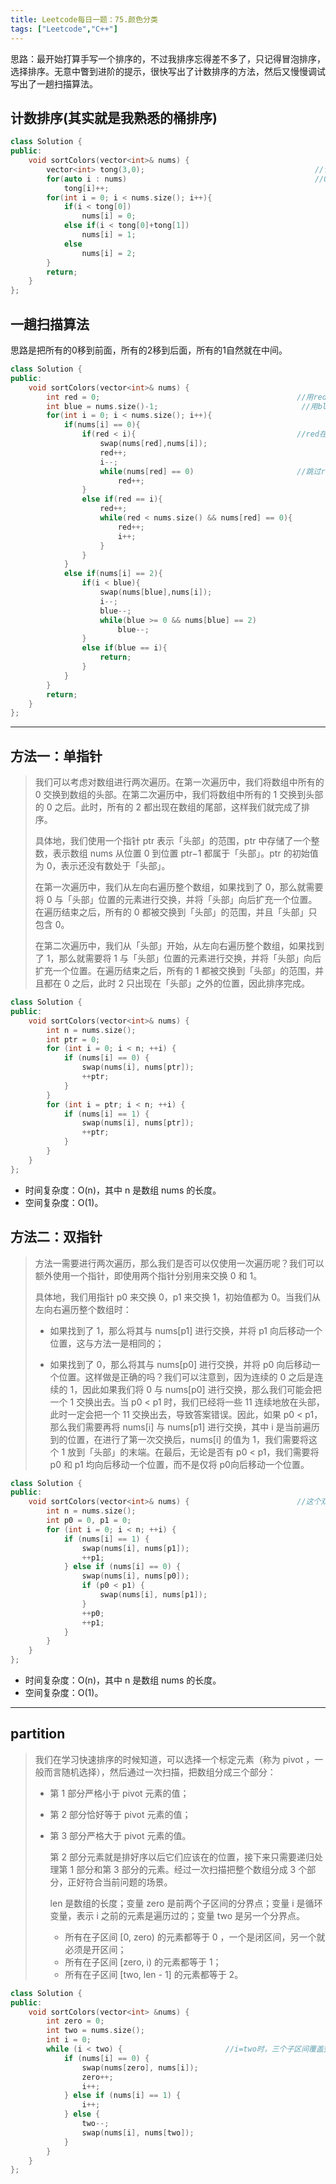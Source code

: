 ```yaml
---
title: Leetcode每日一题：75.颜色分类
tags: ["Leetcode","C++"]
---
```


思路：最开始打算手写一个排序的，不过我排序忘得差不多了，只记得冒泡排序，选择排序。无意中瞥到进阶的提示，很快写出了计数排序的方法，然后又慢慢调试写出了一趟扫描算法。

## 计数排序(其实就是我熟悉的桶排序)

~~~c++
class Solution {
public:
    void sortColors(vector<int>& nums) {
        vector<int> tong(3,0);										//记录0,1,2的出现次数
        for(auto i : nums)											//O(2n)
            tong[i]++;
        for(int i = 0; i < nums.size(); i++){
            if(i < tong[0])
                nums[i] = 0;
            else if(i < tong[0]+tong[1])
                nums[i] = 1;
            else
                nums[i] = 2;
        }
        return;
    }
};
~~~

## 一趟扫描算法

思路是把所有的0移到前面，所有的2移到后面，所有的1自然就在中间。

~~~C++
class Solution {
public:
    void sortColors(vector<int>& nums) {
        int red = 0;											//用red记录0应该放的位置
        int blue = nums.size()-1;								 //用blue记录2应该放的位置
        for(int i = 0; i < nums.size(); i++){
            if(nums[i] == 0){
                if(red < i){									//red在i前面才交换
                    swap(nums[red],nums[i]);
                    red++;
                    i--;
                    while(nums[red] == 0)						//跳过red后已为0的下标
                        red++;
                }
                else if(red == i){
                    red++;
                    while(red < nums.size() && nums[red] == 0){
                        red++;
                        i++;
                    }
                }
            }
            else if(nums[i] == 2){
                if(i < blue){
                    swap(nums[blue],nums[i]);
                    i--;
                    blue--;
                    while(blue >= 0 && nums[blue] == 2)
                        blue--;
                }
                else if(blue == i){
                    return;
                }
            }
        }
        return;
    }
};
~~~

***

## 方法一：单指针

> 我们可以考虑对数组进行两次遍历。在第一次遍历中，我们将数组中所有的 0 交换到数组的头部。在第二次遍历中，我们将数组中所有的 1 交换到头部的 0 之后。此时，所有的 2 都出现在数组的尾部，这样我们就完成了排序。
>
> 具体地，我们使用一个指针 ptr 表示「头部」的范围，ptr 中存储了一个整数，表示数组 nums 从位置 0 到位置 ptr−1 都属于「头部」。ptr 的初始值为 0，表示还没有数处于「头部」。
>
> 在第一次遍历中，我们从左向右遍历整个数组，如果找到了 0，那么就需要将 0 与「头部」位置的元素进行交换，并将「头部」向后扩充一个位置。在遍历结束之后，所有的 0 都被交换到「头部」的范围，并且「头部」只包含 0。
>
> 在第二次遍历中，我们从「头部」开始，从左向右遍历整个数组，如果找到了 1，那么就需要将 1 与「头部」位置的元素进行交换，并将「头部」向后扩充一个位置。在遍历结束之后，所有的 1 都被交换到「头部」的范围，并且都在 0 之后，此时 2 只出现在「头部」之外的位置，因此排序完成。
>

~~~C++
class Solution {
public:
    void sortColors(vector<int>& nums) {
        int n = nums.size();
        int ptr = 0;
        for (int i = 0; i < n; ++i) {
            if (nums[i] == 0) {
                swap(nums[i], nums[ptr]);
                ++ptr;
            }
        }
        for (int i = ptr; i < n; ++i) {
            if (nums[i] == 1) {
                swap(nums[i], nums[ptr]);
                ++ptr;
            }
        }
    }
};
~~~

- 时间复杂度：O(n)，其中 n 是数组 nums 的长度。
- 空间复杂度：O(1)。

## 方法二：双指针

> 方法一需要进行两次遍历，那么我们是否可以仅使用一次遍历呢？我们可以额外使用一个指针，即使用两个指针分别用来交换 0 和 1。
>
> 具体地，我们用指针 p0 来交换 0，p1 来交换 1，初始值都为 0。当我们从左向右遍历整个数组时：
>
> * 如果找到了 1，那么将其与 nums[p1] 进行交换，并将 p1 向后移动一个位置，这与方法一是相同的；
>
> * 如果找到了 0，那么将其与 nums[p0] 进行交换，并将 p0 向后移动一个位置。这样做是正确的吗？我们可以注意到，因为连续的 0 之后是连续的 1，因此如果我们将 0 与 nums[p0] 进行交换，那么我们可能会把一个 1 交换出去。当 p0 < p1 时，我们已经将一些 11 连续地放在头部，此时一定会把一个 11 交换出去，导致答案错误。因此，如果 p0 < p1，那么我们需要再将 nums[i] 与 nums[p1] 进行交换，其中 i 是当前遍历到的位置，在进行了第一次交换后，nums[i] 的值为 1，我们需要将这个 1 放到「头部」的末端。在最后，无论是否有 p0 < p1，我们需要将 p0 和 p1 均向后移动一个位置，而不是仅将 p0向后移动一个位置。

~~~C++
class Solution {
public:
    void sortColors(vector<int>& nums) {						//这个双指针和我自己写的一趟扫描结果差不多
        int n = nums.size();
        int p0 = 0, p1 = 0;
        for (int i = 0; i < n; ++i) {
            if (nums[i] == 1) {
                swap(nums[i], nums[p1]);
                ++p1;
            } else if (nums[i] == 0) {
                swap(nums[i], nums[p0]);
                if (p0 < p1) {
                    swap(nums[i], nums[p1]);
                }
                ++p0;
                ++p1;
            }
        }
    }
};
~~~

- 时间复杂度：O(n)，其中 n 是数组 nums 的长度。
- 空间复杂度：O(1)。

***

## partition

> 我们在学习快速排序的时候知道，可以选择一个标定元素（称为 pivot ，一般而言随机选择），然后通过一次扫描，把数组分成三个部分：
>
> * 第 1 部分严格小于 pivot 元素的值；
>
> * 第 2 部分恰好等于 pivot 元素的值；
>
> * 第 3 部分严格大于 pivot 元素的值。
>
>   第 2 部分元素就是排好序以后它们应该在的位置，接下来只需要递归处理第 1 部分和第 3 部分的元素。经过一次扫描把整个数组分成 3 个部分，正好符合当前问题的场景。
>
>   len 是数组的长度；变量 zero 是前两个子区间的分界点；变量 i 是循环变量，表示 i 之前的元素是遍历过的；变量 two 是另一个分界点。
>
>   * 所有在子区间 [0, zero) 的元素都等于 0 ，一个是闭区间，另一个就必须是开区间；
>   * 所有在子区间 [zero, i) 的元素都等于 1；
>   * 所有在子区间 [two, len - 1] 的元素都等于 2。

~~~C++
class Solution {
public:
    void sortColors(vector<int> &nums) {
        int zero = 0;
        int two = nums.size();
        int i = 0;
        while (i < two) {						//i=two时，三个子区间覆盖整个数组
            if (nums[i] == 0) {
                swap(nums[zero], nums[i]);
                zero++;
                i++;
            } else if (nums[i] == 1) {
                i++;
            } else {
                two--;
                swap(nums[i], nums[two]);
            }
        }
    }
};
~~~

